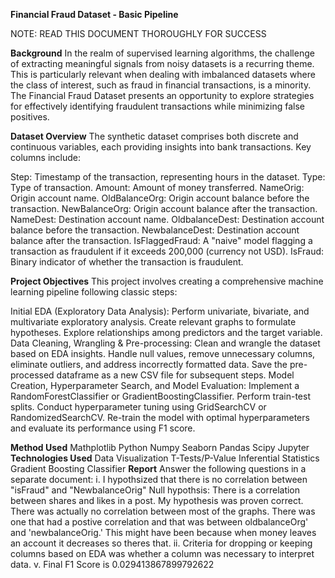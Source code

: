 **Financial Fraud Dataset - Basic Pipeline**

NOTE: READ THIS DOCUMENT THOROUGHLY FOR SUCCESS

**Background**
In the realm of supervised learning algorithms, the challenge of extracting meaningful signals from noisy datasets is a recurring theme. This is particularly relevant when dealing with imbalanced datasets where the class of interest, such as fraud in financial transactions, is a minority. The Financial Fraud Dataset presents an opportunity to explore strategies for effectively identifying fraudulent transactions while minimizing false positives.

**Dataset Overview**
The synthetic dataset comprises both discrete and continuous variables, each providing insights into bank transactions. Key columns include:

Step: Timestamp of the transaction, representing hours in the dataset.
Type: Type of transaction.
Amount: Amount of money transferred.
NameOrig: Origin account name.
OldBalanceOrg: Origin account balance before the transaction.
NewBalanceOrg: Origin account balance after the transaction.
NameDest: Destination account name.
OldbalanceDest: Destination account balance before the transaction.
NewbalanceDest: Destination account balance after the transaction.
IsFlaggedFraud: A "naive" model flagging a transaction as fraudulent if it exceeds 200,000 (currency not USD).
IsFraud: Binary indicator of whether the transaction is fraudulent.

**Project Objectives**
This project involves creating a comprehensive machine learning pipeline following classic steps:

Initial EDA (Exploratory Data Analysis):
Perform univariate, bivariate, and multivariate exploratory analysis.
Create relevant graphs to formulate hypotheses.
Explore relationships among predictors and the target variable.
Data Cleaning, Wrangling & Pre-processing:
Clean and wrangle the dataset based on EDA insights.
Handle null values, remove unnecessary columns, eliminate outliers, and address incorrectly formatted data.
Save the pre-processed dataframe as a new CSV file for subsequent steps.
Model Creation, Hyperparameter Search, and Model Evaluation:
Implement a RandomForestClassifier or GradientBoostingClassifier.
Perform train-test splits.
Conduct hyperparameter tuning using GridSearchCV or RandomizedSearchCV.
Re-train the model with optimal hyperparameters and evaluate its performance using F1 score.

**Method Used**
Mathplotlib Python Numpy Seaborn Pandas Scipy Jupyter
**Technologies Used**
Data Visualization T-Tests/P-Value Inferential Statistics Gradient Boosting Classifier
**Report**
Answer the following questions in a separate document:
i. I hypothsized that there is no correlation between "isFraud" and "NewbalanceOrig" Null hypothsis: There is a correlation between shares and likes in a post. My hypothesis was proven correct. There was actually no correlation between most of the graphs. There was one that had a postive correlation and that was between oldbalanceOrg' and 'newbalanceOrig.' This might have been because when money leaves an account it decreases so theres that. 
ii. Criteria for dropping or keeping columns based on EDA was whether a column was necessary to interpret data.
v. Final F1 Score is 0.029413867899792622

